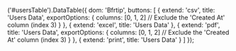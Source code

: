 ('#usersTable').DataTable({
    dom: 'Bfrtip',
    buttons: [
        {
            extend: 'csv',
            title: 'Users Data',
            exportOptions: {
                columns: [0, 1, 2] // Exclude the 'Created At' column (index 3)
            }
        },
        {
            extend: 'excel',
            title: 'Users Data'
        },
        {
            extend: 'pdf',
            title: 'Users Data',
            exportOptions: {
                columns: [0, 1, 2] // Exclude the 'Created At' column (index 3)
            }
        },
        {
            extend: 'print',
            title: 'Users Data'
        }
    ]
});